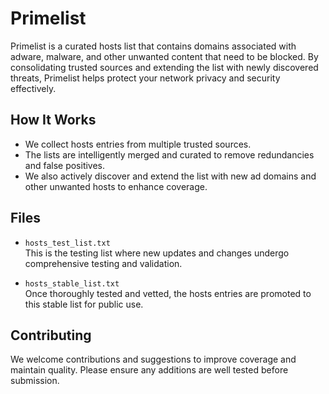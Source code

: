 # Primelist

Primelist is a curated hosts list that contains domains associated with adware, malware, and other unwanted content that need to be blocked. By consolidating trusted sources and extending the list with newly discovered threats, Primelist helps protect your network privacy and security effectively.


## How It Works

- We collect hosts entries from multiple trusted sources.  
- The lists are intelligently merged and curated to remove redundancies and false positives.  
- We also actively discover and extend the list with new ad domains and other unwanted hosts to enhance coverage.


## Files

- `hosts_test_list.txt`  
  This is the testing list where new updates and changes undergo comprehensive testing and validation.

- `hosts_stable_list.txt`  
  Once thoroughly tested and vetted, the hosts entries are promoted to this stable list for public use.


## Contributing
We welcome contributions and suggestions to improve coverage and maintain quality. Please ensure any additions are well tested before submission.
